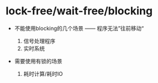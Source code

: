 # lock-free/wait-free/blocking

- 不能使用blocking的几个场景 —— 程序无法”往前移动“
  1. 信号处理程序
  2. 实时系统

- 需要使用有锁的场景
  1. 耗时计算/耗时IO